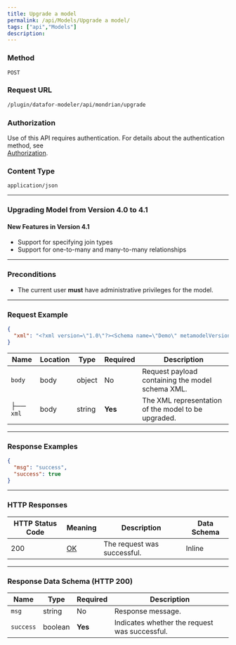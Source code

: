```yaml
---
title: Upgrade a model
permalink: /api/Models/Upgrade a model/
tags: ["api","Models"]
description: 
---
```


### **Method**
`POST`

### **Request URL**
```html
/plugin/datafor-modeler/api/mondrian/upgrade
```  

### **Authorization**
Use of this API requires authentication. For details about the authentication method, see  
[Authorization](/api/index/#_5-authentication-security).

### **Content Type**
`application/json`

---

### **Upgrading Model from Version 4.0 to 4.1**

#### **New Features in Version 4.1**
- Support for specifying join types
- Support for one-to-many and many-to-many relationships

---

### **Preconditions**
- The current user **must** have administrative privileges for the model.

---

### **Request Example**

```json
{
  "xml": "<?xml version=\"1.0\"?><Schema name=\"Demo\" metamodelVersion=\"4.0\" ... </Schema>"
}
```

| Name    | Location | Type   | Required | Description |
|---------|----------|--------|----------|-------------|
| `body`  | body     | object | No       | Request payload containing the model schema XML. |
| ├── `xml` | body | string | **Yes**  | The XML representation of the model to be upgraded. |

---

### **Response Examples**

```json
{
  "msg": "success",
  "success": true
}
```  

---

### **HTTP Responses**

| HTTP Status Code | Meaning | Description | Data Schema |
|------------------|---------|-------------|-------------|
| 200 | [OK](https://tools.ietf.org/html/rfc7231#section-6.3.1) | The request was successful. | Inline |

---

### **Response Data Schema (HTTP 200)**

| Name      | Type    | Required | Description |
|-----------|---------|----------|-------------|
| `msg`     | string  | No       | Response message. |
| `success` | boolean | **Yes**  | Indicates whether the request was successful. |